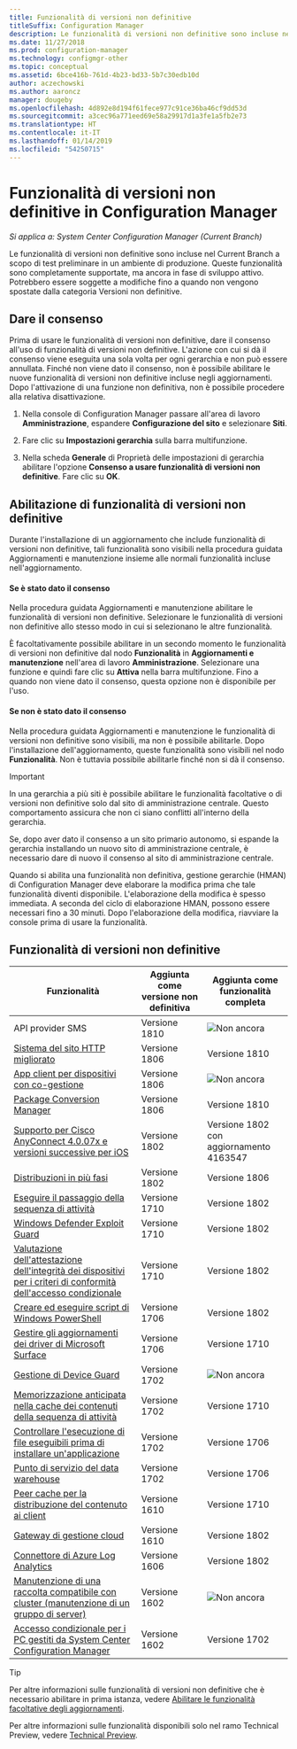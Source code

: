 ```yaml
---
title: Funzionalità di versioni non definitive
titleSuffix: Configuration Manager
description: Le funzionalità di versioni non definitive sono incluse nel Current Branch a scopo di test preliminare in un ambiente di produzione.
ms.date: 11/27/2018
ms.prod: configuration-manager
ms.technology: configmgr-other
ms.topic: conceptual
ms.assetid: 6bce416b-761d-4b23-bd33-5b7c30edb10d
author: aczechowski
ms.author: aaroncz
manager: dougeby
ms.openlocfilehash: 4d892e8d194f61fece977c91ce36ba46cf9dd53d
ms.sourcegitcommit: a3cec96a771eed69e58a29917d1a3fe1a5fb2e73
ms.translationtype: HT
ms.contentlocale: it-IT
ms.lasthandoff: 01/14/2019
ms.locfileid: "54250715"
---
```

# <a name="pre-release-features-in-configuration-manager"></a>Funzionalità di versioni non definitive in Configuration Manager

*Si applica a: System Center Configuration Manager (Current Branch)*

Le funzionalità di versioni non definitive sono incluse nel Current Branch a scopo di test preliminare in un ambiente di produzione. Queste funzionalità sono completamente supportate, ma ancora in fase di sviluppo attivo. Potrebbero essere soggette a modifiche fino a quando non vengono spostate dalla categoria Versioni non definitive.



## <a name="give-consent"></a>Dare il consenso  

Prima di usare le funzionalità di versioni non definitive, dare il consenso all'uso di funzionalità di versioni non definitive. L'azione con cui si dà il consenso viene eseguita una sola volta per ogni gerarchia e non può essere annullata. Finché non viene dato il consenso, non è possibile abilitare le nuove funzionalità di versioni non definitive incluse negli aggiornamenti. Dopo l'attivazione di una funzione non definitiva, non è possibile procedere alla relativa disattivazione.

1. Nella console di Configuration Manager passare all'area di lavoro **Amministrazione**, espandere **Configurazione del sito** e selezionare **Siti**.  

2. Fare clic su **Impostazioni gerarchia** sulla barra multifunzione.  

3. Nella scheda **Generale** di Proprietà delle impostazioni di gerarchia abilitare l'opzione **Consenso a usare funzionalità di versioni non definitive**. Fare clic su **OK**.  



## <a name="enabling-pre-release-features"></a>Abilitazione di funzionalità di versioni non definitive

Durante l'installazione di un aggiornamento che include funzionalità di versioni non definitive, tali funzionalità sono visibili nella procedura guidata Aggiornamenti e manutenzione insieme alle normali funzionalità incluse nell'aggiornamento.

#### <a name="if-you-have-given-consent"></a>Se è stato dato il consenso
Nella procedura guidata Aggiornamenti e manutenzione abilitare le funzionalità di versioni non definitive. Selezionare le funzionalità di versioni non definitive allo stesso modo in cui si selezionano le altre funzionalità.     

È facoltativamente possibile abilitare in un secondo momento le funzionalità di versioni non definitive dal nodo **Funzionalità** in **Aggiornamenti e manutenzione** nell'area di lavoro **Amministrazione**. Selezionare una funzione e quindi fare clic su **Attiva** nella barra multifunzione. Fino a quando non viene dato il consenso, questa opzione non è disponibile per l'uso.

#### <a name="if-you-havent-given-consent"></a>Se non è stato dato il consenso
Nella procedura guidata Aggiornamenti e manutenzione le funzionalità di versioni non definitive sono visibili, ma non è possibile abilitarle. Dopo l'installazione dell'aggiornamento, queste funzionalità sono visibili nel nodo **Funzionalità**. Non è tuttavia possibile abilitarle finché non si dà il consenso.


> [!Important]  
> In una gerarchia a più siti è possibile abilitare le funzionalità facoltative o di versioni non definitive solo dal sito di amministrazione centrale. Questo comportamento assicura che non ci siano conflitti all'interno della gerarchia. <!--507197-->  
> 
> Se, dopo aver dato il consenso a un sito primario autonomo, si espande la gerarchia installando un nuovo sito di amministrazione centrale, è necessario dare di nuovo il consenso al sito di amministrazione centrale.  

Quando si abilita una funzionalità non definitiva, gestione gerarchie (HMAN) di Configuration Manager deve elaborare la modifica prima che tale funzionalità diventi disponibile. L'elaborazione della modifica è spesso immediata. A seconda del ciclo di elaborazione HMAN, possono essere necessari fino a 30 minuti. Dopo l'elaborazione della modifica, riavviare la console prima di usare la funzionalità.



## <a name="pre-release-features"></a>Funzionalità di versioni non definitive

<!--Note/tip for target article

> [!Note]  
> In this version of Configuration Manager, <feature name> is a pre-release feature. To enable it, see [Pre-release features](/sccm/core/servers/manage/pre-release-features).  


> [!Tip]  
> This feature was first introduced in version 1702 as a [pre-release feature](/sccm/core/servers/manage/pre-release-features). Beginning with version 1706, this feature is no longer a pre-release feature.  

-->


| Funzionalità          | Aggiunta come versione non definitiva | Aggiunta come funzionalità completa |  
|------------------|----------------------|-------------------------|
| API provider SMS <!--1359052--> | Versione 1810 | ![Non ancora](media/red_x.png) |
| [Sistema del sito HTTP migliorato](/sccm/core/plan-design/hierarchy/enhanced-http) <!--1356889,1358228--> | Versione 1806 | Versione 1810 |
| [App client per dispositivi con co-gestione](/sccm/comanage/workloads#client-apps) <!--1357892--> | Versione 1806 | ![Non ancora](media/red_x.png) |
| [Package Conversion Manager](/sccm/apps/pcm/package-conversion-manager) <!--1357861--> | Versione 1806 | Versione 1810 |
| [Supporto per Cisco AnyConnect 4.0.07x e versioni successive per iOS](/sccm/mdm/deploy-use/create-vpn-profiles) <!--1357393--> | Versione 1802 | Versione 1802 <br>con aggiornamento 4163547 |
| [Distribuzioni in più fasi](/sccm/osd/deploy-use/create-phased-deployment-for-task-sequence) <!--1356837--> | Versione 1802 | Versione 1806 |
| [Eseguire il passaggio della sequenza di attività](/sccm/osd/deploy-use/manage-task-sequences-to-automate-tasks#add-child-task-sequences-to-a-task-sequence) <!--1261338--> |  Versione 1710 | Versione 1802 |
| [Windows Defender Exploit Guard](/sccm/protect/deploy-use/create-deploy-exploit-guard-policy) <!--1355468--> | Versione 1710 | Versione 1802 |
| [Valutazione dell'attestazione dell'integrità dei dispositivi per i criteri di conformità dell'accesso condizionale](/sccm/mdm/deploy-use/manage-access-to-o365-services-for-pcs-managed-by-sccm) <!--1235616--> | Versione 1710 | Versione 1802 |
| [Creare ed eseguire script di Windows PowerShell](/sccm/apps/deploy-use/create-deploy-scripts) <!--1236459--> | Versione 1706 | Versione 1802 |
| [Gestire gli aggiornamenti dei driver di Microsoft Surface](/sccm/sum/get-started/configure-classifications-and-products) <!--1098490--> | Versione 1706 | Versione 1710 |
| [Gestione di Device Guard](/sccm/protect/deploy-use/use-device-guard-with-configuration-manager) <!--1355092 (1319346)--> | Versione 1702 | ![Non ancora](media/red_x.png) |
| [Memorizzazione anticipata nella cache dei contenuti della sequenza di attività](/sccm/osd/deploy-use/create-a-task-sequence-to-upgrade-an-operating-system#configure-pre-cache-content) <!--1021244--> | Versione 1702 | Versione 1710 |
| [Controllare l'esecuzione di file eseguibili prima di installare un'applicazione](/sccm/apps/deploy-use/deploy-applications#how-to-check-for-running-executable-files-before-installing-an-application) <!--1284624--> | Versione 1702 | Versione 1706 |
| [Punto di servizio del data warehouse](/sccm/core/servers/manage/data-warehouse) <!--1277922--> | Versione 1702 | Versione 1706 |
| [Peer cache per la distribuzione del contenuto ai client](/sccm/core/plan-design/hierarchy/client-peer-cache) <!--1101436--> | Versione 1610 | Versione 1710 |
| [Gateway di gestione cloud](/sccm/core/clients/manage/plan-cloud-management-gateway) <!--1101764--> | Versione 1610 | Versione 1802 |
| [Connettore di Azure Log Analytics](/sccm/core/clients/manage/sync-data-log-analytics) <!--1236739--> | Versione 1606 | Versione 1802 |
| [Manutenzione di una raccolta compatibile con cluster (manutenzione di un gruppo di server)](/sccm/core/get-started/capabilities-in-technical-preview-1605#BKMK_ServerGroups) <!--1081776--> | Versione 1602 | ![Non ancora](media/red_x.png) |
| [Accesso condizionale per i PC gestiti da System Center Configuration Manager](/sccm/mdm/deploy-use/manage-access-to-o365-services-for-pcs-managed-by-sccm) <!--  --> | Versione 1602 | Versione 1702 |

<!--Image used = ![Not yet](media/red_x.png) -->

> [!Tip]  
> Per altre informazioni sulle funzionalità di versioni non definitive che è necessario abilitare in prima istanza, vedere [Abilitare le funzionalità facoltative degli aggiornamenti](/sccm/core/servers/manage/install-in-console-updates#bkmk_options).  
> 
> Per altre informazioni sulle funzionalità disponibili solo nel ramo Technical Preview, vedere [Technical Preview](/sccm/core/get-started/technical-preview).  
